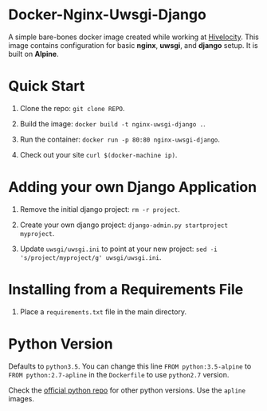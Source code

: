 Docker-Nginx-Uwsgi-Django
=========================

A simple bare-bones docker image created while working at [Hivelocity](http://www.hivelocity.net).
This image contains configuration for basic **nginx**, **uwsgi**, and **django** setup.  It is built on **Alpine**.


Quick Start
===========

1. Clone the repo: `git clone REPO`.

2. Build the image: `docker build -t nginx-uwsgi-django .`.

3. Run the container: `docker run -p 80:80 nginx-uwsgi-django`.

4. Check out your site `curl $(docker-machine ip)`.


Adding your own Django Application
==================================

1. Remove the initial django project: `rm -r project`.

2. Create your own django project: `django-admin.py startproject myproject`. 

3. Update `uwsgi/uwsgi.ini` to point at your new project: `sed -i 's/project/myproject/g' uwsgi/uwsgi.ini`.


Installing from a Requirements File
===================================

1. Place a `requirements.txt` file in the main directory.


Python Version
==============

Defaults to `python3.5`.
You can change this line `FROM python:3.5-alpine` to `FROM python:2.7-apline` in the `Dockerfile` to use `python2.7` version.

Check the [official python repo](https://hub.docker.com/_/python/) for other python versions.  Use the `apline` images.
